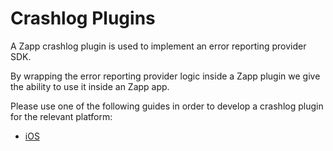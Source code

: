 # Crashlog Plugins

A Zapp crashlog plugin is used to implement an error reporting provider SDK.

By wrapping the error reporting provider logic inside a Zapp plugin we give the ability to use it inside an Zapp app.

Please use one of the following guides in order to develop a crashlog plugin for the relevant platform:
* [iOS](/crashlog/crashlog-ios.md)
